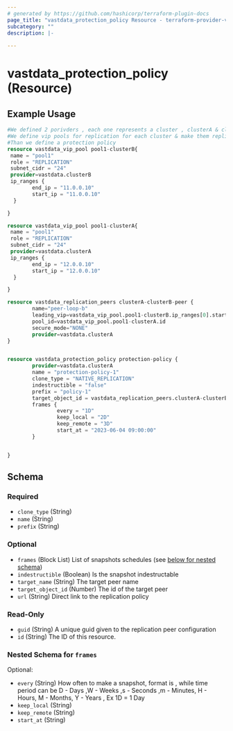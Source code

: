 ```yaml
---
# generated by https://github.com/hashicorp/terraform-plugin-docs
page_title: "vastdata_protection_policy Resource - terraform-provider-vastdata"
subcategory: ""
description: |-
  
---
```


# vastdata_protection_policy (Resource)



## Example Usage

```terraform
#We defined 2 porivders , each one represents a cluster , clusterA & clusterB.
#We define vip pools for replication for each cluster & make them replication peers.
#Than we define a protection policy
resource vastdata_vip_pool pool1-clusterB{
 name = "pool1"
 role = "REPLICATION"
 subnet_cidr = "24"
 provider=vastdata.clusterB
 ip_ranges {
        end_ip = "11.0.0.10"
        start_ip = "11.0.0.10"
  }

}

resource vastdata_vip_pool pool1-clusterA{
 name = "pool1"
 role = "REPLICATION"
 subnet_cidr = "24"
 provider=vastdata.clusterA
 ip_ranges {
        end_ip = "12.0.0.10"
        start_ip = "12.0.0.10"
  }

}

resource vastdata_replication_peers clusterA-clusterB-peer {
        name="peer-loop-b"
        leading_vip=vastdata_vip_pool.pool1-clusterB.ip_ranges[0].start_ip
        pool_id=vastdata_vip_pool.pool1-clusterA.id
        secure_mode="NONE"
        provider=vastdata.clusterA
}


resource vastdata_protection_policy protection-policy {
        provider=vastdata.clusterA
        name = "protection-policy-1"
        clone_type = "NATIVE_REPLICATION"
        indestructible = "false"
        prefix = "policy-1"
        target_object_id = vastdata_replication_peers.clusterA-clusterB-peer.id
        frames {
                every = "1D"
                keep_local = "2D"
                keep_remote = "3D"
                start_at = "2023-06-04 09:00:00"
        }


}
```

<!-- schema generated by tfplugindocs -->
## Schema

### Required

- `clone_type` (String)
- `name` (String)
- `prefix` (String)

### Optional

- `frames` (Block List) List of snapshots schedules (see [below for nested schema](#nestedblock--frames))
- `indestructible` (Boolean) Is the snapshot indestructable
- `target_name` (String) The target peer name
- `target_object_id` (Number) The id of the target peer
- `url` (String) Direct link to the replication policy

### Read-Only

- `guid` (String) A unique guid given to the  replication peer configuration
- `id` (String) The ID of this resource.

<a id="nestedblock--frames"></a>
### Nested Schema for `frames`

Optional:

- `every` (String) How often to make a snapshot, format is <integer><time period> , while time period can be D - Days ,W - Weeks ,s - Seconds ,m - Minutes, H - Hours, M - Months, Y - Years , Ex 1D = 1 Day
- `keep_local` (String)
- `keep_remote` (String)
- `start_at` (String)
